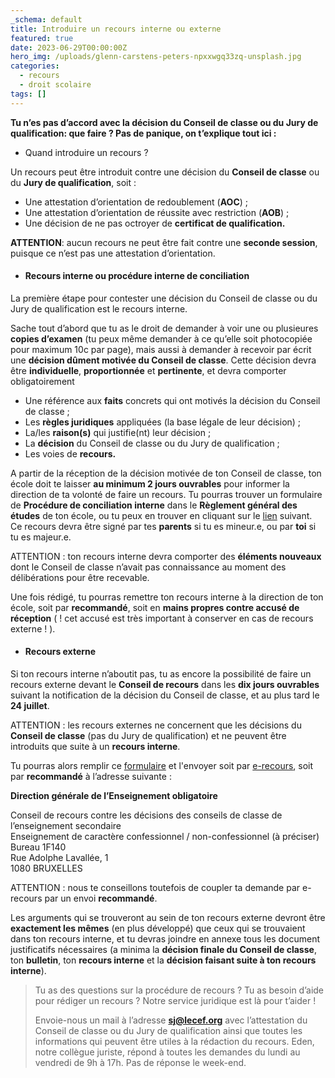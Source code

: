```yaml
---
_schema: default
title: Introduire un recours interne ou externe
featured: true
date: 2023-06-29T00:00:00Z
hero_img: /uploads/glenn-carstens-peters-npxxwgq33zq-unsplash.jpg
categories:
  - recours
  - droit scolaire
tags: []
---
```

**Tu n’es pas d’accord avec la décision du Conseil de classe ou du Jury de qualification: que faire ? Pas de panique, on t’explique tout ici :**

* Quand introduire un recours ?

Un recours peut être introduit contre une décision du **Conseil de classe** ou du **Jury de qualification**, soit :&nbsp;

* Une attestation d’orientation de redoublement (**AOC**) ;
* Une attestation d’orientation de réussite avec restriction (**AOB**) ;
* Une décision de ne pas octroyer de **certificat de qualification.**

**ATTENTION**\: aucun recours ne peut être fait contre une **seconde session**, puisque ce n’est pas une attestation d’orientation.

* #### Recours interne ou procédure interne de conciliation

La première étape pour contester une décision du Conseil de classe ou du Jury de qualification est le recours interne.

Sache tout d’abord que tu as le droit de demander à voir une ou plusieures **copies d’examen** (tu peux même demander à ce qu’elle soit photocopiée pour maximum 10c par page), mais aussi à demander à recevoir par écrit une **décision dûment motivée du Conseil de classe**. Cette décision devra être **individuelle**, **proportionnée** et **pertinente**, et devra comporter obligatoirement

* Une référence aux **faits** concrets qui ont motivés la décision du Conseil de classe ;
* Les **règles juridiques** appliquées (la base légale de leur décision) ;
* La/les **raison(s)** qui justifie(nt) leur décision ;
* La **décision** du Conseil de classe ou du Jury de qualification ;
* Les voies de **recours.**

A partir de la réception de la décision motivée de ton Conseil de classe, ton école doit te laisser **au minimum 2 jours ouvrables** pour informer la direction de ta volonté de faire un recours. Tu pourras trouver un formulaire de **Procédure de conciliation interne** dans le **Règlement général des études** de ton école, ou tu peux en trouver en cliquant sur le [lien](https://www.jeminforme.be/wp-content/uploads/2023/06/FM-RecoursConciliationInterne-MFWEnseign-01072022.docx)&nbsp;suivant. Ce recours devra être signé par tes **parents** si tu es mineur.e, ou par **toi** si tu es majeur.e.

ATTENTION : ton recours interne devra comporter des **éléments nouveaux** dont le Conseil de classe n’avait pas connaissance au moment des délibérations pour être recevable.

Une fois rédigé, tu pourras remettre ton recours interne à la direction de ton école, soit par **recommandé**, soit en **mains propres contre accusé de réception** ( ! cet accusé est très important à conserver en cas de recours externe ! ).&nbsp;

* #### Recours externe

Si ton recours interne n’aboutit pas, tu as encore la possibilité de faire un recours externe devant le **Conseil de recours** dans les **dix jours ouvrables** suivant la notification de la décision du Conseil de classe, et au plus tard le **24 juillet**.

ATTENTION : les recours externes ne concernent que les décisions du **Conseil de classe** (pas du Jury de qualification) et ne peuvent être introduits que suite à un **recours interne**.

Tu pourras alors remplir ce <a target="_blank" rel="noopener" href="https://www.jeminforme.be/wp-content/uploads/2023/06/FM-RecoursConseilsClasseExterne-MFWBEnseign-20222023.docx">formulaire</a>&nbsp;et l'envoyer soit par&nbsp;[e-recours](https://recours-externe-secondaire.cfwb.be/), soit par **recommandé** à l’adresse suivante :&nbsp;

**Direction générale de l’Enseignement obligatoire**

Conseil de recours contre les décisions des conseils de classe de l’enseignement secondaire&nbsp;<br>Enseignement de caractère confessionnel / non-confessionnel (à préciser)<br>Bureau 1F140<br>Rue Adolphe Lavallée, 1<br>1080 BRUXELLES

ATTENTION : nous te conseillons toutefois de coupler ta demande par e-recours par un envoi **recommandé**.

Les arguments qui se trouveront au sein de ton recours externe devront être **exactement les mêmes** (en plus développé) que ceux qui se trouvaient dans ton recours interne, et tu devras joindre en annexe tous les document justificatifs nécessaires (a minima la **décision finale du Conseil de classe**, ton **bulletin**, ton **recours interne** et la **décision faisant suite à ton recours interne**).

> Tu as des questions sur la procédure de recours ? Tu as besoin d’aide pour rédiger un recours ? Notre service juridique est là pour t’aider !&nbsp;
>
> Envoie-nous un mail à l’adresse **[sj@lecef.org](mailto:sj@lecef.org)** avec l’attestation du Conseil de classe ou du Jury de qualification ainsi que toutes les informations qui peuvent être utiles à la rédaction du recours. Eden, notre collègue juriste, répond à toutes les demandes du lundi au vendredi de 9h à 17h. Pas de réponse le week-end.&nbsp;